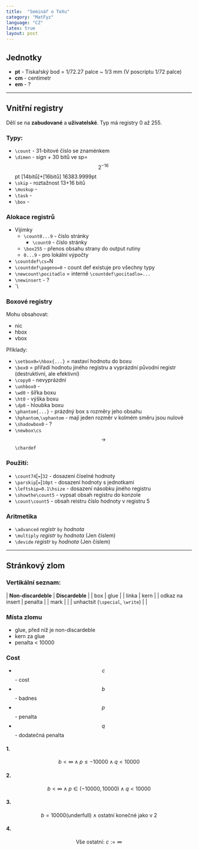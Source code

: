 ```yaml
---
title:  "Seminář o TeXu"
category: "MatFyz"
language: "CZ"
latex: true
layout: post
---
```


## Jednotky
- **pt** - Tiskařský bod = 1/72.27 palce ~ 1/3 mm (V poscriptu 1/72 palce)
- **cm** - centimetr
- **em** - ?

---

## Vnitřní registry
Dělí se na **zabudované** a **uživatelské**. Typ má registry 0 až 255.

### Typy:
- `\count` - 31-bitové číslo se znaménkem
- `\dimen` - sign + 30 bitů ve sp=$$2^{-16}$$pt [14bitů]+[16bitů] 16383.9999pt
- `\skip` - roztažnost 13+16 bitů
- `\muskup` -
- `\task` -
- `\box` -

### Alokace registrů
- Vijimky
	- `\count0...9` - číslo stránky
		- `\count0` - číslo stránky
	- `\box255` - přenos obsahu strany do output rutiny
	- `0...9` - pro lokální výpočty
- `\countdef\cs=`N
- `\countdef\pageno=0` - count def existuje pro všechny typy
- `\newcount\pocitadlo` = interně `\countdef\pocitadlo=...`
- `\newinsert` - ?
- `\

### Boxové registry
 Mohu obsahovat:
 - nic
 - hbox
 - vbox

Příklady:
- `\setbox0=\hbox{...}` = nastaví hodnotu do boxu
- `\box0` = přiřadí hodnotu jiného registru a vyprázdní původní registr (destruktivní, 
ale efektivní)
- `\copy0` - nevyprázdní
- `\unhbox0` -
- `\wd0` - šířka boxu
- `\ht0` - výška boxu
- `\dp0` - hloubka boxu
- `\phantom{...}` - prázdný box s rozměry jeho obsahu
- `\hphantom`,`\vphantom` - mají jeden rozměr v kolmém směru jsou nulové
- `\shadowbox0` - ?
- `\newbox\cs` $$\rightarrow$$ `\chardef`


### Použití:
- `\count74`[`=`]`32` - dosazení číselné hodnoty
- `\parskip`[`=`]`10pt` - dosazení hodnoty s jednotkami
- `\leftskip=0.1\hsize` - dosazení násobku jiného registru 
- `\showthe\count5` - vypsat obsah registru do konzole
- `\count\count5` - obsah reistru číslo hodnoty v registru 5

### Aritmetika
- `\advanced` _registr_ `by` _hodnota_
- `\multiply` _registr_ `by` _hodnota_ (Jen číslem)
- `\devide` _registr_ `by` _hodnota_ (Jen číslem)

---

## Stránkový zlom

### Vertikální seznam:

| **Non-discardeble**	| **Discardeble** 	|
| box					| glue				|
| linka					| kern				|
| odkaz na insert		| penalta			|
| mark					|					|
| unhactsit	(`\special`, `\write`) |		|

### Místa zlomu
- glue, před níž je non-discardeble
- kern za glue
- penalta < 10000

### Cost
- $$c$$ - cost
- $$b$$ - badnes
- $$p$$ - penalta
- $$q$$ - dodatečná penalta

#### 1.

$$ b < \infty \land p \leq -10000 \land q < 10000 $$

#### 2.

$$ b < \infty \land p \in (-10000, 10000) \land q < 10000 $$

#### 3.

$$ b = 10000 \text{(underfull)} \land \text{ostatní konečné jako v 2}$$

#### 4.

$$ \text{Vše ostatní: } c:= \infty $$



